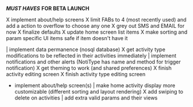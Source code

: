 ___MUST HAVES___ __FOR BETA LAUNCH__


X implement about/help screens
X limit FABs to 4 (most recently used) and add a action to overflow to choose any one
X grey out SMS and EMAIL for now
X finalize defaults
X update home screen list items
X make sorting and param specific UI items safe if item doesn't have it


| implement data permanence (nosql database)
X get activity type modifications to be reflected in their activities immediately
| implement notifications and other alerts (NotiType has name and method for trigger notification)
X get theming to work (and shared preferences)
X finish activity editing screen
X finish activity type editing screen
- implement about/help screen(s)
| make home activity display more customizable (different sorting and layout rendering)
X add swiping to delete on activities
| add extra valid params and their views

